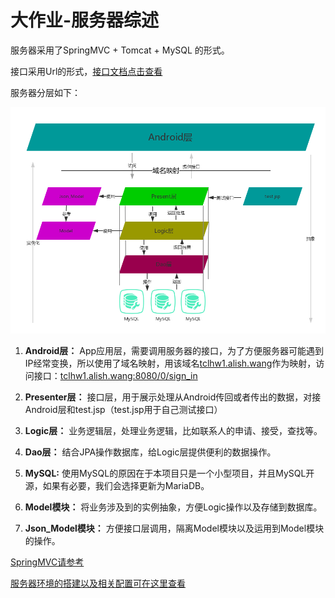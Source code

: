# 大作业-服务器综述


服务器采用了SpringMVC + Tomcat + MySQL 的形式。  

接口采用Url的形式，[接口文档点击查看]()  

服务器分层如下：  

![代码分层](https://github.com/afshare/homework1/blob/master/otherFiles/server-1.png?raw=true)  

1. __Android层：__ App应用层，需要调用服务器的接口，为了方便服务器可能遇到IP经常变换，所以使用了域名映射，用该域名[tclhw1.alish.wang](tclhw1.alish.wang)作为映射，访问接口：[tclhw1.alish.wang:8080/0/sign_in](tclhw1.alish.wang:8080/0/sign_in)  

2. __Presenter层：__ 接口层，用于展示处理从Android传回或者传出的数据，对接Android层和test.jsp（test.jsp用于自己测试接口）  

3. __Logic层：__ 业务逻辑层，处理业务逻辑，比如联系人的申请、接受，查找等。  

4. __Dao层：__ 结合JPA操作数据库，给Logic层提供便利的数据操作。  

5. __MySQL:__ 使用MySQL的原因在于本项目只是一个小型项目，并且MySQL开源，如果有必要，我们会选择更新为MariaDB。  

6. __Model模块：__ 将业务涉及到的实例抽象，方便Logic操作以及存储到数据库。  

7. __Json\_Model模块：__ 方便接口层调用，隔离Model模块以及运用到Model模块的操作。  

[SpringMVC请参考](https://my.oschina.net/gaussik/blog/385697?p=2&temp=1487223969103#blog-comments-list)  

[服务器环境的搭建以及相关配置可在这里查看](http://www.jianshu.com/p/744ef1595c43)  

